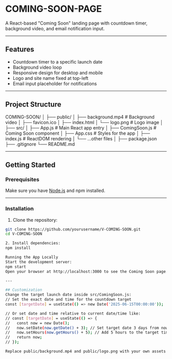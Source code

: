 # COMING-SOON-PAGE

A React-based "Coming Soon" landing page with countdown timer, background video, and email notification input.

---

## Features

- Countdown timer to a specific launch date
- Background video loop
- Responsive design for desktop and mobile
- Logo and site name fixed at top-left
- Email input placeholder for notifications

---

## Project Structure
 COMING-SOON/
│
├── public/
│ ├── background.mp4 # Background video
│ ├── favicon.ico
│ ├── index.html
│ └── logo.png # Logo image
│
├── src/
│ ├── App.js # Main React app entry
│ ├── ComingSoon.js # Coming Soon component
│ ├── App.css # Styles for the app
│ ├── index.js # ReactDOM rendering
│ └── ...other files
│
├── package.json
├── .gitignore
└── README.md


---

## Getting Started

### Prerequisites

Make sure you have [Node.js](https://nodejs.org/) and npm installed.

---

### Installation

1. Clone the repository:

```bash
git clone https://github.com/yourusername/V-COMING-SOON.git
cd V-COMING-SOON

2. Install dependencies:
npm install

Running the App Locally
Start the development server:
npm start
Open your browser at http://localhost:3000 to see the Coming Soon page.

---

## Customization
Change the target launch date inside src/ComingSoon.js:
// Set the exact date and time for the countdown target
const [targetDate] = useState(() => new Date('2025-06-15T00:00:00'));

// Or set date and time relative to current date/time like:
// const [targetDate] = useState(() => {
//   const now = new Date();
//   now.setDate(now.getDate() + 3); // Set target date 3 days from now
//   now.setHours(now.getHours() + 5); // Add 5 hours to the target time
//   return now;
// });

Replace public/background.mp4 and public/logo.png with your own assets.
